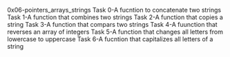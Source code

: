 0x06-pointers_arrays_strings
Task 0-A fucntion to concatenate two strings
Task 1-A function that combines two strings
Task 2-A function that copies a string
Task 3-A function that compars two strings
Task 4-A fuunction that reverses an array of integers
Task 5-A function that changes all letters from lowercase to uppercase
Task 6-A fucntion that capitalizes all letters of a string
